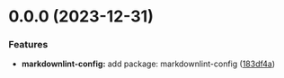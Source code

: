 # 0.0.0 (2023-12-31)


### Features

* **markdownlint-config:** add package: markdownlint-config ([183df4a](https://github.com/ythvg/fe-spec/commit/183df4a8ab44713dc7a1fb29b06f5679acd8a18c))




